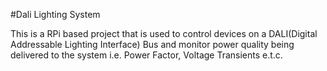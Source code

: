#Dali Lighting System

This is a RPi based project that is used to control devices on
a DALI(Digital Addressable Lighting Interface) Bus and monitor
power quality being delivered to the system i.e. Power Factor,
Voltage Transients e.t.c.
